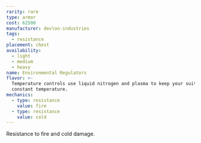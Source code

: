 ```yaml
---
rarity: rare
type: armor
cost: 62500
manufacturer: devlon-industries
tags:
  - resistance
placement: chest
availability:
  - light
  - medium
  - heavy
name: Environmental Regulators
flavor: >-
  Temperature controls use liquid nitrogen and plasma to keep your suit at a
  constant temperature.
mechanics:
  - type: resistance
    value: fire
  - type: resistance
    value: cold
---
```

Resistance to fire and cold damage.
